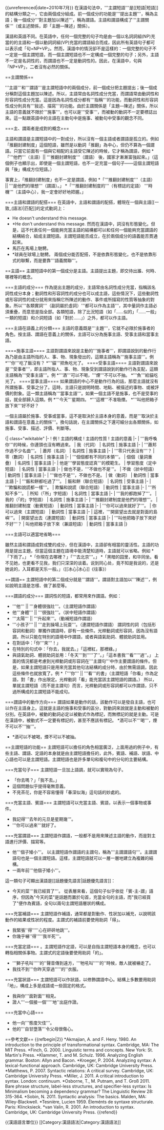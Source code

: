 {{unreferenced|date=2010年7月}}
在漢語句法中，'''主謂短語'''是[[短語|短語]]的結構分類之一，它由兩個成分組成。前一個成分的功能是'''提出主題'''，稱為主語；後一個成分'''對主題加以陳述'''，稱為謂語。主語和謂語構成了'''主謂關係'''（或主述關係，即「主題—陳述」關係）。

漢語和英語不同。在英語中，任何一個完整的句子均是由一個以名詞詞組(NP)充當的的主語和一個以動詞詞組(VP)充當的謂語組合而成，因此所有英語句子都可以表示成「句=NP+VP」。然而，漢語中的情況卻不是這樣的：一個完整的句子不一定是一個主謂短語，而一個主謂短語也不一定構成一個完整的句子；另外，主語不一定是名詞性的，而謂語也不一定是動詞性的。因此，在漢語中，句與「NP+VP」，二者沒有必然的關係。

==主謂關係==

'''主語'''和'''謂語'''是主謂短語中的兩個成分，前一個成分把主題提出；後一個成分稱對這個主題加以陳述。所以，主語常由名詞性成分充當，而謂語常由動詞性和形容詞性成分充當。這是因為名詞性成分都有'''指稱'''的功能，而動詞性和形容詞性成分則具有'''敍述、描寫'''的功能。由於主謂關係是「主題—陳述」關係，所以主語的意義就不限於'''施事'''，也可以是'''受事'''，而被動的動詞不一定要標誌出來。這一點跟英語中的主語在主動句中是施事、被動句中受事的觀念不同。

===主、謂兩者是成對的概念===

主語和謂語是主謂短語中的一對成分，所以沒有一個主語或者謂語是孤立的。例如「推翻封建制度」這個短語，雖然是以動詞「推翻」為中心，但仍不算為一個謂語。只當它前面有一個與它相配的主語受它陳述的時候，它才稱為謂語，例如
*「'''他們'''（主語）||  '''推翻封建制度'''（謂語） 後，國家才漸漸富強起來。」（這個例子也顯示出，即使是一個主謂短語，也不一定充當一個句子——這個主謂短語與「後」構成方位短語。）

事實上，「推翻封建制度」也不一定是謂語，例如
*「'''推翻封建制度'''（主語） || '''是他們的理想'''（謂語）。」
*「'''推翻封建制度的'''（有標誌的定語） '''時機'''（主語中心），我一定會好好地把握。」

===主語和謂語的配搭===
在英語中，主語和謂語的配搭，體現在一個與主語[[一致_(語法)|匹配]]的定式動詞上：
* He doesn't understand this message.
* *He don't understand this message.
然而在漢語中，詞沒有形態變化。但是，這不代表任何一個能夠充當主語的結構都可以和任何一個能夠充當謂語的結構結合，組成主謂短語。主謂短語能否成立，在於兩個成分的語義能否貫通起來。
* 馬匹在馬場上馳騁。
* *球員在球場上馳騁。
兩個成分能否配搭，不是依靠形態變化，也不是依靠形式的聯繫，而是要靠'''語義關聯'''。

==主語==
主謂短語中的第一個成分是主語。主語提出主題，即交待出誰、何時、哪裡等的概念。

===主語的成分===
作為提出主題的成分，主語常由名詞性成分充當，指稱該名詞性成分本身；動詞性和形容詞性的成分也可以成主語，這些情況下，這些動詞性或形容詞性的成分就用來指稱它所陳述的動作、事件或所描寫的性質等抽象的對象。所以'''各類實詞'''（副詞屬於虛詞）'''都可以作為主語'''，其中量詞作主語必須重疊，而意思是指全部。各類短語，除了比況短語（如「……似的」「……一般」一類的短語）和介詞短語（如「對於……」）之外，都可以作主語。

===主語在語義上的分類===
主語的意義既是'''主題'''，它就不必限於施事者的角色。按主語、謂語在意義上的關係，主語可以分為施事主語、受事主語和當事主語。

====施事主語====
主語對謂語來說是主動的'''施事者'''，即謂語說到的動作行為乃是由主語所指的人、事、物、現象發出的，這類主語稱為'''施事主語'''。例
*'''你'''吃了飯沒有？
*'''貓'''把魚吃光了。
====受事主語====
主語對謂語來說是'''受事者'''，即主語所指人、事、物、現象受到謂語說到的動作行為支配，這類主語稱為'''受事主語'''。例
*'''酒'''可以不喝，'''煙'''不可以不抽。
*'''魚'''給貓吃光了。
====當事主語====
如果謂語的中心不是動作行為的話，那麼主語就沒有所謂施事、受事之分了。這時，主語只是說明時間、地點、被描述的事物、或被評價的對象。這一類主語稱為'''當事主語'''。如果一個主語不是施事，也不是受事的話，就全部歸入這類。例
*'''今天'''星期四。
*'''這裡'''不准吸煙。
*'''叫他把箱子放下來'''好不好？

一個主語屬於施事、受事或當事，這不是取決於主語本身的意義，而是'''取決於主語和謂語在意義上的關係'''。換句話說，在主謂關係之下還可細分出各類關係，如施事、受事、描述、評價、判斷等。

{| class="wikitable"
|-
! 例
! 主語的構成
! 主語的性質
! 主語的意義
|-
| '''我呼喚你'''的時候，你連頭也沒有轉過來。
| 我（代詞）
| 名詞性
| 施事主語
|-
| '''蕭邦作過不少名曲'''。
| 蕭邦（名詞）
| 名詞性
| 施事主語
|-
| '''零只代表沒有'''？
| 零（數詞）
| 名詞性
| 施事主語
|-
| '''個個都有不同的本領'''。
| 個個（量詞重疊）
| 名詞性
| 當事主語
|-
| 他是'''學習態度認真'''的模範生。
| 學習態度（定中短語）
| 名詞性
| 當事主語
|-
| 做也不是，'''不做也不是'''。
| 不做（狀中短語）
| 動詞性
| 當事主語
|-
| '''做也不是'''，不做也不是。
| 做（動詞）
| 動詞性
| 當事主語
|-
| '''飯和餅都吃過了'''。
| 飯和餅（聯合短語）
| 名詞性
| 受事主語
|-
| '''欺騙和說謊都一樣'''。
| 欺騙和說謊（聯合短語）
| 動詞性
| 當事主語
|-
| '''所知不多'''。
| 所知（「所」字短語）
| 名詞性
| 當事主語
|-
| '''我的都跑掉了'''。
| 我的（「的」字短語）
| 名詞性
| 施事主語
|-
| '''推翻封建制度是他們的理想'''。
| 推翻封建制度（動賓短語）
| 動詞性
| 當事主語
|-
| '''你可以過來就好了'''。
| 你可以過來（主謂短語）
| 動詞性
| 當事主語
|-
| 這裡，'''開窗望出去就是對面的島嶼'''。
| 開窗望出去（連謂短語）
| 動詞性
| 當事主語
|-
| '''叫他把箱子放下來好不好'''？
| 叫他把箱子放下來（兼語短語）
| 動詞性
| 當事主語
|}

===主語可以適當地省略===

雖然主語和謂語成對成雙的成分，但在漢語中，主語卻有相當的靈活性。主語的功用是提出主題，但當這個主題在語境中能清楚知道時，主語就可以省略。例如
*「下雨了。」
*「你現在去哪裡？」「'''去北京'''。」
*「黑暗的园里，和华同坐。看不见她，也更看不见我，我们只深深的谈着。说到同心处，竟不知是我说的，还是她说的，入耳都是天乐一般。」（[[冰心|冰心]]《往事》）

==謂語==
主謂短語中的第二個成分就是'''謂語'''。謂語對主語加以'''陳述'''，例如說明主語是怎樣、做了甚麼等。

===謂語的成分===
謂詞性的短語，都常用來作謂語。例如：
* '''他''' || '''身體很強壯'''。（主謂短語作謂語）
* 他'''身體''' || '''很強壯'''。（狀中短語作謂語）
* '''太陽''' || '''升起來'''。（動補短語作謂語）
* '''小孩子''' || '''走到操場上玩耍'''。（連謂短語作謂語）
謂詞性的詞（包括形容詞和動詞）單獨作謂語時，卻有一些條件。光桿動詞或形容詞，因為沒有語調，所以只能在特別的語境中作謂語，或者與語氣助詞、體貌助詞並用。
* 在對話中：「你'''來'''！」
* 在特別的句式中：「你去，我就去。」「這裡紅，那裡綠。」
* 與語氣助詞、體貌助詞並用：「冬天'''到'''''了''。」「這本書我'''看'''''過''。」
上面的情況都是考慮到光桿動詞或形容詞在'''主謂句'''中作主要謂語的條件。但是，如果主謂短語只是用來充當其他句法結構的成分時，由於無需語調，因此這些條件也就放寬了。例
*「'''你''' || '''看'''的書」（主謂短語「你看」作為定語，對「書」作出限定。光桿動詞「看」能充當該主謂短語的謂語。）
所以，單就主謂短語（而不是主謂句）而言，光桿動詞或形容詞都可以作謂語，只不過所構成的主謂短語不能成句。

===謂語中的動作方向===
謂語如果是動作的話，該動作可以是發自主語，也可以作在主語身上。這就是主語的施事和受事的區分，對動詞來說就是主動和被動的分別。在英語中，被動的動詞必定以被動式作為標記，而無標記的就是主動。可是在漢語中，被動式不一定要有標記的，甚至不應該有標記。
*酒可以不'''喝'''，煙不可以不'''抽'''。
* *酒可以不被喝，煙不可以不被抽。

==主謂短語的功能==
主謂短語可以擔任的角色相當廣泛，上面用過的例子中，有些主語、謂語、定語的本身就是由主謂短語擔任的，此外，賓語、補語、狀語、中心語也可以是主謂短語。主謂短語也是許多單句和複句中的分句的主要結構。

===充當句子===
主謂短語一旦加上語調，就可以實現為句子。
* 「你去嗎？」「我不去。」
* 這個問題似乎提得毫無意義。
* 不見茶花，你是不容易懂得「春深似海」這句話的妙處的。

===充當主語、賓語===
主謂短語可以充當主語、賓語，以表示一個事物或事件。
* 我記得'''去年的元旦是星期幾'''。
* '''你可以過來'''就好了。

===充當謂語===
主謂短語作謂語，一般都不是用來陳述主語的動作，而是對主語進行評價、描寫等。
* 他'''個子矮小'''。
以主謂短語作謂語的主謂句，稱為'''主謂謂語句'''。主謂謂語句也是一個主謂短語。這樣，主謂短語就可以一層一層地建立為複雜的結構。
* 一兩年前'''他個子矮小'''。

這一類句子可顯出漢語是[[話題優先語言|話題優先語言]]：
* 今天的菜'''我已經買了'''。
從表層來看，這個句子似乎依從「賓-主-謂」語序，但因為"今天的菜"是話題而置於句首，充當全句的主語，而"我已經買了"便作為賓語，全句以兩句主謂短語層狀的構成。

===充當補語===
主謂短語作補語，通常都是對動作、性狀加以補充，以說明該動作的結果或性狀的程度。主謂式的補語前要使用助詞「得」。
* 我緊張''得'''''心在砰砰地跳'''。
* 你幾乎嚇''得'''''我半死'''。

===充當定語===
。主謂短語作定語，可以是自指主謂短語本身的概念，也可以轉指相關係事物。主謂式的定語後要使用助詞「的」。
* '''獅子吼叫'''''的''聲音傳到遠方，'''牠吼叫'''''的''時候，敵人就被嚇走了。
* 我找不到'''你昨天穿過'''''的''衣服。

===充當狀語===
主謂短語可以作狀語，以修飾謂語中心。結構上多數要用助詞「地」，構成上多是成語或一些固定的格式。
* 我與你'''面對面'''相見。
* 證人'''一個接一個'''''地''出庭作證。

===充當中心語===
* 他一向'''態度欠佳'''。
* 他的'''自甘墮落'''令父母很傷心。

==參考文獻==
{{refbegin|2}}
*Akmajian, A. and F. Heny. 1980. An introduction to the principle of transformational syntax. Cambridge, MA: The MIT Press.
*Finch, G. 2000. Linguistic terms and concepts. New York: St. Martin's Press. 
*Klammer, T. and M. Schulz. 1996. Analyzing English grammar. Boston: Allyn and Bacon.
*Kroeger, P. 2004. Analyzing syntax: A lexical-functional approach. Cambridge, UK: Cambridge University Press.
*Matthews, P. 2007. Syntactic relations: A critical survey. Cambridge, UK: Cambridge University Press. 
*Miller, J. 2011. A critical introduction to syntax. London: continuum.
*Osborne, T., M. Putnam, and T. Groß 2011. Bare phrase structure, label-less structures, and specifier-less syntax: Is Minimalism becoming a dependency grammar? The Linguistic Review 28: 315-364.
*Sobin, N. 2011. Syntactic analysis: The basics. Malden, MA: Wiley-Blackwell. 
*Tesnière, Lucien 1959. Éleménts de syntaxe structurale. Paris: Klincksieck.
*van Valin, R. 2001. An introduction to syntax. Cambridge, UK: Cambridge University Press.
{{refend}}

{{漢語語言單位}}
[[Category:漢語語法|Category:漢語語法]]